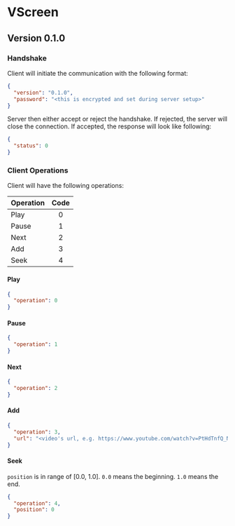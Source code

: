 # VScreen

## Version 0.1.0

### Handshake

Client will initiate the communication with the following format:
```json
{
  "version": "0.1.0",
  "password": "<this is encrypted and set during server setup>"
}
```

Server then either accept or reject the handshake. If rejected,
the server will close the connection. If accepted,
the response will look like following:
```json
{
  "status": 0
}
```

### Client Operations

Client will have the following operations:

| Operation | Code |
|-----------|:----:|
| Play      |   0  |
| Pause     |   1  |
| Next      |   2  |
| Add       |   3  |
| Seek      |   4  |

#### Play

```json
{
  "operation": 0
}
```

#### Pause

```json
{
  "operation": 1
}
```

#### Next

```json
{
  "operation": 2
}
```

#### Add

```json
{
  "operation": 3,
  "url": "<video's url, e.g. https://www.youtube.com/watch?v=PtHdTnfQ_NM>"
}
```

#### Seek

`position` is in range of [0.0, 1.0]. `0.0` means the beginning.
`1.0` means the end.

```json
{
  "operation": 4,
  "position": 0
}
```